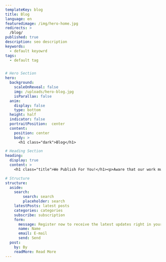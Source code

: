 ```yaml
---
templateKey: blog
title: Blog
language: en
featuredimage: /img/hero-home.jpg
redirects: >
  /blog/
published: true
description: seo description
keywords:
  - default keyowrd
tags:
  - default tag


# Hero Section
hero:
  background:
    scaleOnReveal: false
    img: /uploads/hero-blog.jpg
    isParallax: false
  anim:
    display: false
    type: bottom
  height: half
  indicator: false
  portraitPosition:  center
  content:
    position: center
    body: >
      <h1 class="dark">Blog</h1>

# Heading Section
heading:
  display: true
  content: >
    <h1 class="title">We Publish For You!</h1><p>Aware that our work must always go beyond the dental chair, we strive to disseminate useful and relevant content that generates value, interest, knowledge and a high degree of commitment to your overall health. </p>

# Structure
structure:
  aside:
    search: 
        search: search
        placeholder: search
    latestPosts: latest posts
    categories: categories
    subscribe: subscription
    form:
      message: Register now to receive the latest updates right in your mail!
      name: Name
      email: E-mail
      send: Send
  post:
    by: By
    readMore: Read More
---
```

